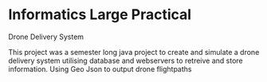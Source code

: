 # Informatics Large Practical
Drone Delivery System

This project was a semester long java project to create and simulate a drone delivery system utilising database and webservers to retreive and store information. Using Geo Json to output drone flightpaths
